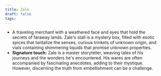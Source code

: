 ```yaml
---
title: Zale
draft: false
tags:
---
```


- A traveling merchant with a weathered face and eyes that hold the secrets of faraway lands. Zale's stall is a mystery box, filled with exotic spices that tantalize the senses, curious trinkets of unknown origin, and vials containing shimmering liquids that promise unknown properties.
- **Signature touch:** Zale is a master storyteller, weaving tales of his journeys and the wonders he's encountered. His wares are often accompanied by fascinating anecdotes, adding to their mystique. However, discerning the truth from embellishment can be a challenge.